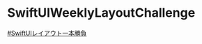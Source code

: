 # SwiftUIWeeklyLayoutChallenge

[#SwiftUIレイアウト一本勝負](https://twitter.com/search?q=%23SwiftUI%E3%83%AC%E3%82%A4%E3%82%A2%E3%82%A6%E3%83%88%E4%B8%80%E6%9C%AC%E5%8B%9D%E8%B2%A0)
